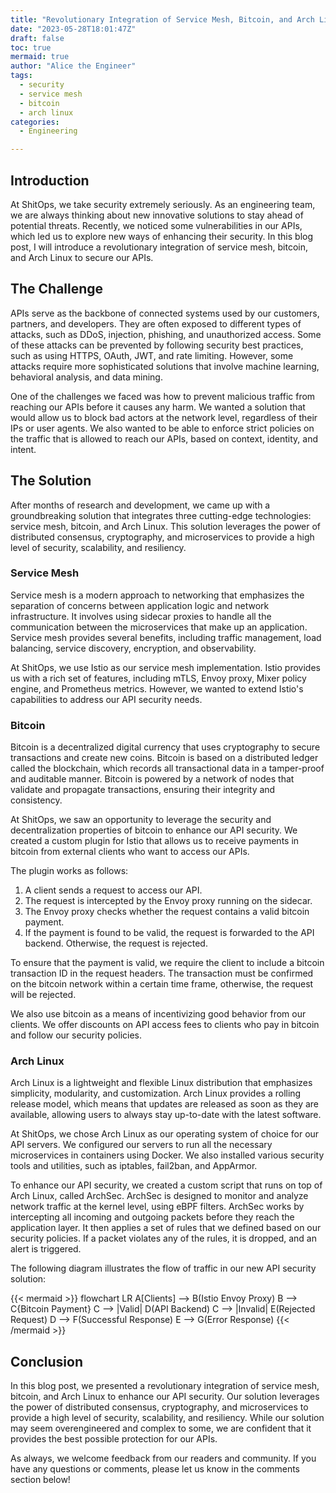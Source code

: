 ```yaml
---
title: "Revolutionary Integration of Service Mesh, Bitcoin, and Arch Linux to Enhance API Security"
date: "2023-05-28T18:01:47Z"
draft: false
toc: true
mermaid: true
author: "Alice the Engineer"
tags:
  - security
  - service mesh
  - bitcoin
  - arch linux
categories:
  - Engineering

---
```


## Introduction

At ShitOps, we take security extremely seriously. As an engineering team, we are always thinking about new innovative solutions to stay ahead of potential threats. Recently, we noticed some vulnerabilities in our APIs, which led us to explore new ways of enhancing their security. In this blog post, I will introduce a revolutionary integration of service mesh, bitcoin, and Arch Linux to secure our APIs.

## The Challenge

APIs serve as the backbone of connected systems used by our customers, partners, and developers. They are often exposed to different types of attacks, such as DDoS, injection, phishing, and unauthorized access. Some of these attacks can be prevented by following security best practices, such as using HTTPS, OAuth, JWT, and rate limiting. However, some attacks require more sophisticated solutions that involve machine learning, behavioral analysis, and data mining.

One of the challenges we faced was how to prevent malicious traffic from reaching our APIs before it causes any harm. We wanted a solution that would allow us to block bad actors at the network level, regardless of their IPs or user agents. We also wanted to be able to enforce strict policies on the traffic that is allowed to reach our APIs, based on context, identity, and intent.

## The Solution

After months of research and development, we came up with a groundbreaking solution that integrates three cutting-edge technologies: service mesh, bitcoin, and Arch Linux. This solution leverages the power of distributed consensus, cryptography, and microservices to provide a high level of security, scalability, and resiliency.

### Service Mesh

Service mesh is a modern approach to networking that emphasizes the separation of concerns between application logic and network infrastructure. It involves using sidecar proxies to handle all the communication between the microservices that make up an application. Service mesh provides several benefits, including traffic management, load balancing, service discovery, encryption, and observability.

At ShitOps, we use Istio as our service mesh implementation. Istio provides us with a rich set of features, including mTLS, Envoy proxy, Mixer policy engine, and Prometheus metrics. However, we wanted to extend Istio's capabilities to address our API security needs.

### Bitcoin

Bitcoin is a decentralized digital currency that uses cryptography to secure transactions and create new coins. Bitcoin is based on a distributed ledger called the blockchain, which records all transactional data in a tamper-proof and auditable manner. Bitcoin is powered by a network of nodes that validate and propagate transactions, ensuring their integrity and consistency.

At ShitOps, we saw an opportunity to leverage the security and decentralization properties of bitcoin to enhance our API security. We created a custom plugin for Istio that allows us to receive payments in bitcoin from external clients who want to access our APIs.

The plugin works as follows:

1. A client sends a request to access our API.
2. The request is intercepted by the Envoy proxy running on the sidecar.
3. The Envoy proxy checks whether the request contains a valid bitcoin payment.
4. If the payment is found to be valid, the request is forwarded to the API backend. Otherwise, the request is rejected.

To ensure that the payment is valid, we require the client to include a bitcoin transaction ID in the request headers. The transaction must be confirmed on the bitcoin network within a certain time frame, otherwise, the request will be rejected.

We also use bitcoin as a means of incentivizing good behavior from our clients. We offer discounts on API access fees to clients who pay in bitcoin and follow our security policies.

### Arch Linux

Arch Linux is a lightweight and flexible Linux distribution that emphasizes simplicity, modularity, and customization. Arch Linux provides a rolling release model, which means that updates are released as soon as they are available, allowing users to always stay up-to-date with the latest software.

At ShitOps, we chose Arch Linux as our operating system of choice for our API servers. We configured our servers to run all the necessary microservices in containers using Docker. We also installed various security tools and utilities, such as iptables, fail2ban, and AppArmor.

To enhance our API security, we created a custom script that runs on top of Arch Linux, called ArchSec. ArchSec is designed to monitor and analyze network traffic at the kernel level, using eBPF filters. ArchSec works by intercepting all incoming and outgoing packets before they reach the application layer. It then applies a set of rules that we defined based on our security policies. If a packet violates any of the rules, it is dropped, and an alert is triggered.

The following diagram illustrates the flow of traffic in our new API security solution:

{{< mermaid >}}
flowchart LR
A[Clients] --> B(Istio Envoy Proxy)
B --> C{Bitcoin Payment}
C --> |Valid| D(API Backend)
C --> |Invalid| E(Rejected Request)
D --> F(Successful Response)
E --> G(Error Response)
{{< /mermaid >}}

## Conclusion

In this blog post, we presented a revolutionary integration of service mesh, bitcoin, and Arch Linux to enhance our API security. Our solution leverages the power of distributed consensus, cryptography, and microservices to provide a high level of security, scalability, and resiliency. While our solution may seem overengineered and complex to some, we are confident that it provides the best possible protection for our APIs.

As always, we welcome feedback from our readers and community. If you have any questions or comments, please let us know in the comments section below!
